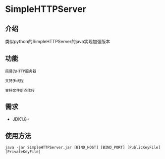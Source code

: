 # SimpleHTTPServer

## 介绍

类似python的SimpleHTTPServer的java实现加强版本

## 功能

    简易的HTTP服务器

    支持多线程

    支持文件断点续传

## 需求
* JDK1.8+

## 使用方法

    java -jar SimpleHTTPServer.jar [BIND_HOST] [BIND_PORT] [PublicKeyFile] [PrivateKeyFile]
